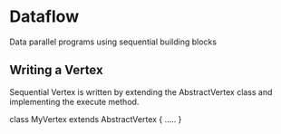 # Dataflow
Data parallel programs using sequential building blocks

## Writing a Vertex
Sequential Vertex is written by extending the AbstractVertex class and implementing the execute method.

class MyVertex extends AbstractVertex {
      .....
}

